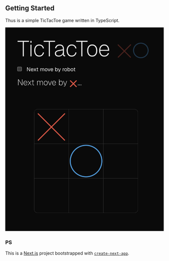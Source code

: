 ## Getting Started

Thus is a simple TicTacToe game written in TypeScript.

![TicTacToe Game Screenshot](./public/screenshot.png)

### PS

This is a [Next.js](https://nextjs.org) project bootstrapped with [`create-next-app`](https://nextjs.org/docs/app/api-reference/cli/create-next-app).
